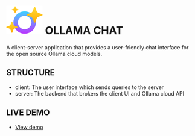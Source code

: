 # ![Ollama Chat logo](https://github.com/dotun-o/ollama-chat/blob/main/client/public/ollama-chat-logo.svg "Ollama Chat logo") OLLAMA CHAT

A client-server application that provides a user-friendly chat interface for the open source Ollama cloud models.

## STRUCTURE
- client: The user interface which sends queries to the server
- server: The backend that brokers the client UI and Ollama cloud API

## LIVE DEMO
- [View demo](https://dotun.me/public/projects/ollama-chat/index.html)
